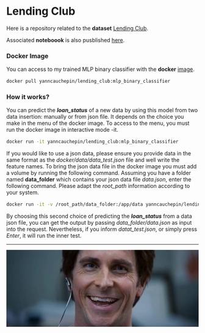 # Lending Club

Here is a repository related to the **dataset** [Lending Club](https://www.kaggle.com/datasets/ethon0426/lending-club-20072020q1/code).

Associated **noteboook** is also pusblished [here](https://www.kaggle.com/code/yanncauchepin/semi-supervised-learning-mlp-binary-classifier). 

### Docker Image

You can access to my trained MLP binary classifier with the **docker** [image](https://hub.docker.com/repository/docker/yanncauchepin/lendingclub/general).

```sh
docker pull yanncauchepin/lending_club:mlp_binary_classifier
```

### How it works?

You can predict the ***loan_status*** of a new data by using this model from two data insertion: manually or from json file. It depends on the choice you make in the menu of the docker image. To access to the menu, you must run the docker image in interactive mode -it.
```sh
docker run -it yanncauchepin/lending_club:mlp_binary_classifier
```

If you would like to use a json data, please ensure you provide data in the same format as the *docker/data/data_test.json* file and well write the feature names. To bring the json data file in the docker image you must add a volume by running the following command. Assuming you have a folder named **data_folder** which contains your json data file *data.json*, enter the following command. Please adapt the *root_path* information according to your system.
```sh
docker run -it -v /root_path/data_folder:/app/data yanncauchepin/lendingclub:mlp_binary_classifier
```
By choosing this second choice of predicting the ***loan_status*** from a data json file, you can get the output by passing *data_folder/data.json* as input into the request. Nevertheless, if you inform *datat_test.json*, or simply press *Enter*, it will run the inner test.

---

![](featured_image.jpg)
